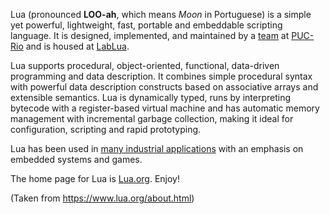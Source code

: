 Lua (pronounced __LOO-ah__, which means *Moon* in Portuguese) is a simple yet powerful, lightweight, fast, portable and embeddable scripting language.
It is designed, implemented, and maintained by a [team](https://www.lua.org/authors.html) at [PUC-Rio](https://www.puc-rio.br/) and is housed at [LabLua](http://www.lua.inf.puc-rio.br/).

Lua supports procedural, object-oriented, functional, data-driven programming and data description.
It combines simple procedural syntax with powerful data description constructs based on associative arrays and extensible semantics.
Lua is dynamically typed, runs by interpreting bytecode with a register-based virtual machine and has automatic memory management with incremental garbage collection, making it ideal for configuration, scripting and rapid prototyping.

Lua has been used in [many industrial applications](https://sites.google.com/site/marbux/home/where-lua-is-used#8S4UcLlroV5fq8i3WSheIA) with an emphasis on embedded systems and games.

The home page for Lua is [Lua.org](https://www.lua.org/).
Enjoy!

(Taken from https://www.lua.org/about.html)
